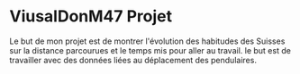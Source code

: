 # ViusalDonM47 Projet

Le but de mon projet est de montrer l'évolution des habitudes des Suisses sur la distance parcourues et le temps mis pour aller au travail. le but est de travailler avec des données liées au déplacement des pendulaires. 
